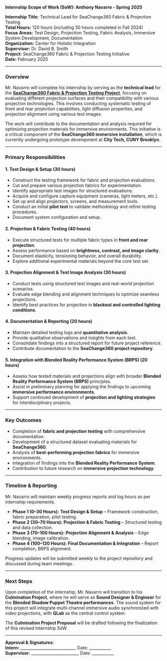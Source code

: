 **Internship Scope of Work (SoW): Anthony Navarro - Spring 2025**

**Internship Title:** Technical Lead for SeaChange360 Fabric & Projection Testing  
**Total Hours:** 120 hours (including 30 hours completed in Fall 2024)  
**Focus Areas:** Test Design, Projection Testing, Fabric Analysis, Immersive System Development, Documentation  
**Organization:** Center for Holistic Integration  
**Supervisor:** Dr. David B. Smith  
**Project:** SeaChange360 Fabric & Projection Testing Initiative  
**Date:** February 2025  

---

### **Overview**
Mr. Navarro will complete his internship by serving as the **technical lead** for the [**SeaChange360 Fabric & Projection Testing Project**](https://github.com/CHI-CityTech/Blended-Reality-Performance-System/blob/main/SeaChange360/Documents/SeaChange360_Testing_Proposal.md), focusing on evaluating different projection surfaces and their compatibility with various projection technologies. This involves conducting systematic testing of front and rear projection capabilities, light diffusion properties, and projection alignment using various test images. 

The work will contribute to the documentation and analysis required for optimizing projection materials for immersive environments. This initiative is a critical component of the **SeaChange360 immersive installation**, which is currently undergoing prototype development at **City Tech, CUNY Brooklyn**.

---

### **Primary Responsibilities**

#### **1. Test Design & Setup (30 hours)**
- Construct the testing framework for fabric and projection evaluations.
- Cut and prepare various projection fabrics for experimentation.
- Identify appropriate test images for structured evaluations.
- Acquire and configure capture equipment (cameras, light meters, etc.).
- Set up and align projectors, screens, and measurement tools.
- Conduct an initial **pilot test** to validate methodology and refine testing procedures.
- Document system configuration and setup.

#### **2. Projection & Fabric Testing (40 hours)**
- Execute structured tests for multiple fabric types in **front and rear projection**.
- Assess performance based on **brightness, contrast, and image clarity**.
- Document elasticity, tensioning behavior, and overall durability.
- Explore additional experimental materials beyond the core test set.

#### **3. Projection Alignment & Test Image Analysis (30 hours)**
- Conduct tests using structured test images and real-world projection scenarios.
- Evaluate edge blending and alignment techniques to optimize seamless projections.
- Identify best practices for projection in **blackout and controlled lighting conditions**.

#### **4. Documentation & Reporting (20 hours)**
- Maintain detailed testing logs and **quantitative analysis**.
- Provide qualitative observations and insights from each test.
- Consolidate findings into a structured report for future project reference.
- Contribute documentation to the **SeaChange360 project repository**.

#### **5. Integration with Blended Reality Performance System (BRPS) (20 hours)**
- Assess how tested materials and projections align with broader **Blended Reality Performance System (BRPS)** principles.
- Assist in preliminary planning for applying the findings to upcoming **immersive performance environments**.
- Support continued development of **projection and lighting strategies** for interdisciplinary projects.

---

### **Key Outcomes**
- Completion of **fabric and projection testing** with comprehensive documentation.
- Development of a structured dataset evaluating materials for **SeaChange360**.
- Analysis of **best-performing projection fabrics** for immersive environments.
- Integration of findings into the **Blended Reality Performance System**.
- Contribution to future research on **immersive projection technology**.

---

### **Timeline & Reporting**
Mr. Navarro will maintain weekly progress reports and log hours as per internship requirements. 

- **Phase 1 (0–30 Hours):** **Test Design & Setup** – Framework construction, fabric preparation, pilot testing.
- **Phase 2 (30–70 Hours):** **Projection & Fabric Testing** – Structured testing and data collection.
- **Phase 3 (70–100 Hours):** **Projection Alignment & Analysis** – Edge blending, image calibration.
- **Phase 4 (100–120 Hours):** **Final Documentation & Integration** – Report completion, BRPS alignment.

Progress updates will be submitted weekly to the project repository and discussed during team meetings.

---

### **Next Steps**
Upon completion of the internship, Mr. Navarro will transition to his **Culmination Project**, where he will serve as **Sound Designer & Engineer** for the **Blended Shadow Puppet Theatre performances**. The sound system for this project will integrate multi-channel immersive audio synchronized with video projections, with **QLab** as the central control system. 

The **Culmination Project Proposal** will be drafted following the finalization of this revised Internship SoW.

---

**Approval & Signatures:**  
**Intern:** ____________________________ Date: ___________  
**Supervisor:** ________________________ Date: ___________

